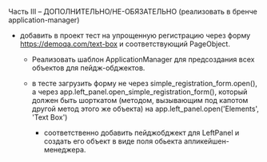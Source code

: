 Часть III – ДОПОЛНИТЕЛЬНО/НЕ-ОБЯЗАТЕЛЬНО (реализовать в бренче application-manager)

* добавить в проект тест на упрощенную регистрацию через форму https://demoqa.com/text-box  и соответствующий PageObject. 

  * Реализовать шаблон ApplicationManager для предсоздания всех объектов для пейдж-обджектов.

  * в тесте загрузить форму не через simple_registration_form.open(), а через app.left_panel.open_simple_registration_form(), который должен быть шорткатом (методом, вызывающим под капотом другой метод этого же объекта) на app.left_panel.open('Elements', 'Text Box')

    * cоответственно добавить пейджобджект для LeftPanel и создать его объект в виде поля обьекта апликейшен-менеджера.